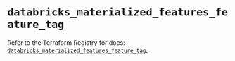 # `databricks_materialized_features_feature_tag`

Refer to the Terraform Registry for docs: [`databricks_materialized_features_feature_tag`](https://registry.terraform.io/providers/databricks/databricks/1.89.0/docs/resources/materialized_features_feature_tag).
